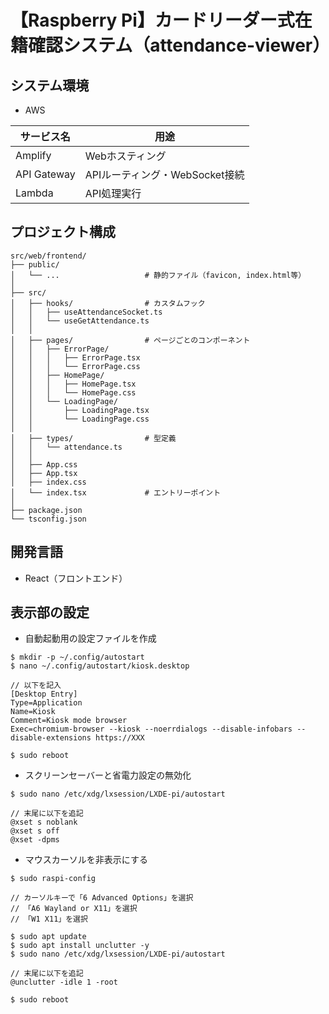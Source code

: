 # 【Raspberry Pi】カードリーダー式在籍確認システム（attendance-viewer）

## システム環境

- AWS

| サービス名   | 用途                          |
----          |----
| Amplify     | Webホスティング               |
| API Gateway | APIルーティング・WebSocket接続 |
| Lambda      | API処理実行                   |

## プロジェクト構成

```
src/web/frontend/
├── public/
│   └── ...                   # 静的ファイル（favicon, index.html等）
│
├── src/
│   ├── hooks/                # カスタムフック
│   │   ├── useAttendanceSocket.ts
│   │   └── useGetAttendance.ts
│   │
│   ├── pages/                # ページごとのコンポーネント
│   │   ├── ErrorPage/
│   │   │   ├── ErrorPage.tsx
│   │   │   └── ErrorPage.css
│   │   ├── HomePage/
│   │   │   ├── HomePage.tsx
│   │   │   └── HomePage.css
│   │   └── LoadingPage/
│   │       ├── LoadingPage.tsx
│   │       └── LoadingPage.css
│   │
│   ├── types/                # 型定義
│   │   └── attendance.ts
│   │
│   ├── App.css
│   ├── App.tsx
│   ├── index.css
│   └── index.tsx             # エントリーポイント
│
├── package.json
└── tsconfig.json
```

## 開発言語

- React（フロントエンド）

## 表示部の設定

- 自動起動用の設定ファイルを作成

```
$ mkdir -p ~/.config/autostart
$ nano ~/.config/autostart/kiosk.desktop

// 以下を記入
[Desktop Entry]
Type=Application
Name=Kiosk
Comment=Kiosk mode browser
Exec=chromium-browser --kiosk --noerrdialogs --disable-infobars --disable-extensions https://XXX

$ sudo reboot
```

- スクリーンセーバーと省電力設定の無効化

```
$ sudo nano /etc/xdg/lxsession/LXDE-pi/autostart

// 末尾に以下を追記
@xset s noblank
@xset s off
@xset -dpms
```

- マウスカーソルを非表示にする

```
$ sudo raspi-config

// カーソルキーで「6 Advanced Options」を選択
// 「A6 Wayland or X11」を選択
// 「W1 X11」を選択

$ sudo apt update
$ sudo apt install unclutter -y
$ sudo nano /etc/xdg/lxsession/LXDE-pi/autostart

// 末尾に以下を追記
@unclutter -idle 1 -root

$ sudo reboot
```
